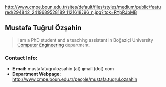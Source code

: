http://www.cmpe.boun.edu.tr/sites/default/files/styles/medium/public/featured/294842_2419689528189_1121618296_n.jpg?itok=RYpRJbMB

## Mustafa Tuğrul Özşahin ##

> I am a PhD student and a teaching assistant in Boğaziçi University [Computer Engineering](http://www.cmpe.boun.edu.tr/) department.



### Contact Info: ###

  * **E mail:** mustafatugrulozsahin (at) gmail (dot) com
  * **Department Webpage:** http://www.cmpe.boun.edu.tr/people/mustafa.tugrul.ozsahin